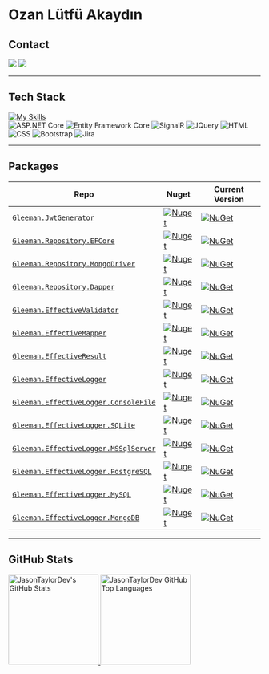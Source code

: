# Ozan Lütfü Akaydın

## Contact
  <a href="https://www.linkedin.com/in/ozan-l%C3%BCtf%C3%BC-akaydin/"><img src="https://skillicons.dev/icons?i=linkedin" /></a>
 <a href="https://twitter.com/OzanAkaydin29"><img src="https://skillicons.dev/icons?i=twitter" /> </a>

<hr>

## Tech Stack
[![My Skills](https://skillicons.dev/icons?i=cs,dotnet,sqlite,postgres,mysql,mongodb,postman,git,docker,visualstudio,vscode&perline=50)](https://skillicons.dev)
<br>
![ASP.NET Core](https://img.shields.io/badge/-ASP.NET%20Core-fff?style=flat&logo=.net&logoColor=blue)
![Entity Framework Core](https://img.shields.io/badge/-Entity_Framework_Core-fff?style=flat&logo=Microsoft&logoColor=0078D7)
![SignalR](https://img.shields.io/badge/-SignalR-fff?style=flat&logo=signalr&logoColor=blue)
![JQuery](https://img.shields.io/badge/-JQuery-fff?style=flat&logo=jquery&logoColor=blue)
![HTML](https://img.shields.io/badge/-HTML-fff?&logo=HTML5)
![CSS](https://img.shields.io/badge/-CSS-fff?&logo=CSS3&logoColor=blue)
![Bootstrap](https://img.shields.io/badge/-Bootstrap-fff?style=flat&logo=bootstrap&logoColor=563D7C)
![Jira](https://img.shields.io/badge/-Jira-fff?style=flat&logo=jira-software&logoColor=blue)
<br>
<hr>

## Packages
| Repo |  Nuget | Current Version
| ------- | ----------  |---------
| <a href="https://github.com/oznakdn/JwtGenerator">`Gleeman.JwtGenerator`</a> |  [![Nuget](https://img.shields.io/nuget/dt/Gleeman.JwtGenerator.svg)](https://www.nuget.org/packages/Gleeman.JwtGenerator/) | [![NuGet](https://img.shields.io/nuget/v/Gleeman.JwtGenerator.svg)](https://www.nuget.org/packages/Gleeman.JwtGenerator) |
| <a href="https://github.com/oznakdn/GleemanRepository">`Gleeman.Repository.EFCore`</a> |  [![Nuget](https://img.shields.io/nuget/dt/Gleeman.Repository.EFCore.svg)](https://www.nuget.org/packages/Gleeman.Repository.EFCore/) | [![NuGet](https://img.shields.io/nuget/v/Gleeman.Repository.EFCore.svg)](https://www.nuget.org/packages/Gleeman.Repository.EFCore) |
| <a href="https://github.com/oznakdn/GleemanRepository/tree/master/src/Gleeman.Repository.MongoDriver">`Gleeman.Repository.MongoDriver`</a> |  [![Nuget](https://img.shields.io/nuget/dt/Gleeman.Repository.MongoDriver.svg)](https://www.nuget.org/packages/Gleeman.Repository.MongoDriver/) | [![NuGet](https://img.shields.io/nuget/v/Gleeman.Repository.MongoDriver.svg)](https://www.nuget.org/packages/Gleeman.Repository.MongoDriver) |
| <a href="https://github.com/oznakdn/GleemanRepository/tree/master/src/Gleeman.Repository.Dapper">`Gleeman.Repository.Dapper`</a> |  [![Nuget](https://img.shields.io/nuget/dt/Gleeman.Repository.Dapper.svg)](https://www.nuget.org/packages/Gleeman.Repository.Dapper/) | [![NuGet](https://img.shields.io/nuget/v/Gleeman.Repository.Dapper.svg)](https://www.nuget.org/packages/Gleeman.Repository.Dapper/) |
| <a href="https://github.com/oznakdn/EffectiveValidator">`Gleeman.EffectiveValidator`</a> |  [![Nuget](https://img.shields.io/nuget/dt/Gleeman.EffectiveValidator.svg)](https://www.nuget.org/packages/Gleeman.EffectiveValidator) | [![NuGet](https://img.shields.io/nuget/v/Gleeman.EffectiveValidator.svg)](https://www.nuget.org/packages/Gleeman.EffectiveValidator) |
| <a href="https://github.com/oznakdn/EffectiveMapper">`Gleeman.EffectiveMapper`</a> |  [![Nuget](https://img.shields.io/nuget/dt/Gleeman.EffectiveMapper.svg)](https://www.nuget.org/packages/Gleeman.EffectiveMapper/) | [![NuGet](https://img.shields.io/nuget/v/Gleeman.EffectiveMapper.svg)](https://www.nuget.org/packages/Gleeman.EffectiveMapper) |
| <a href="https://github.com/oznakdn/EffectiveResult">`Gleeman.EffectiveResult`</a> |  [![Nuget](https://img.shields.io/nuget/dt/Gleeman.EffectiveResult.svg)](https://www.nuget.org/packages/Gleeman.EffectiveResult/) | [![NuGet](https://img.shields.io/nuget/v/Gleeman.EffectiveResult.svg)](https://www.nuget.org/packages/Gleeman.EffectiveResult) |
| <a href="https://github.com/oznakdn/EffectiveLogger">`Gleeman.EffectiveLogger`</a> |  [![Nuget](https://img.shields.io/nuget/dt/Gleeman.EffectiveLogger.svg)](https://www.nuget.org/packages/Gleeman.EffectiveLogger/) | [![NuGet](https://img.shields.io/nuget/v/Gleeman.EffectiveLogger.svg)](https://www.nuget.org/packages/Gleeman.EffectiveLogger) |
| <a href="https://github.com/oznakdn/EffectiveLoggerConsoleFile">`Gleeman.EffectiveLogger.ConsoleFile`</a> |  [![Nuget](https://img.shields.io/nuget/dt/Gleeman.EffectiveLogger.ConsoleFile.svg)](https://www.nuget.org/packages/Gleeman.EffectiveLogger.ConsoleFile/) | [![NuGet](https://img.shields.io/nuget/v/Gleeman.EffectiveLogger.ConsoleFile.svg)](https://www.nuget.org/packages/Gleeman.EffectiveLogger.ConsoleFile) |
| <a href="https://github.com/oznakdn/EffectiveLogger">`Gleeman.EffectiveLogger.SQLite`</a> |  [![Nuget](https://img.shields.io/nuget/dt/Gleeman.EffectiveLogger.SQLite.svg)](https://www.nuget.org/packages/Gleeman.EffectiveLogger.SQLite/) | [![NuGet](https://img.shields.io/nuget/v/Gleeman.EffectiveLogger.SQLite.svg)](https://www.nuget.org/packages/Gleeman.EffectiveLogger.SQLite) |
| <a href="https://github.com/oznakdn/EffectiveLogger">`Gleeman.EffectiveLogger.MSSqlServer`</a> |  [![Nuget](https://img.shields.io/nuget/dt/Gleeman.EffectiveLogger.MSSqlServer.svg)](https://www.nuget.org/packages/Gleeman.EffectiveLogger.MSSqlServer/) |  [![NuGet](https://img.shields.io/nuget/v/Gleeman.EffectiveLogger.MSSqlServer.svg)](https://www.nuget.org/packages/Gleeman.EffectiveLogger.MSSqlServer) |
| <a href="https://github.com/oznakdn/EffectiveLogger">`Gleeman.EffectiveLogger.PostgreSQL`</a> |  [![Nuget](https://img.shields.io/nuget/dt/Gleeman.EffectiveLogger.PostgreSQL.svg)](https://www.nuget.org/packages/Gleeman.EffectiveLogger.PostgreSQL/) |  [![NuGet](https://img.shields.io/nuget/v/Gleeman.EffectiveLogger.PostgreSQL.svg)](https://www.nuget.org/packages/Gleeman.EffectiveLogger.PostgreSQL) |
| <a href="https://github.com/oznakdn/EffectiveLogger">`Gleeman.EffectiveLogger.MySQL`</a> |  [![Nuget](https://img.shields.io/nuget/dt/Gleeman.EffectiveLogger.MySQL.svg)](https://www.nuget.org/packages/Gleeman.EffectiveLogger.MySQL/) |  [![NuGet](https://img.shields.io/nuget/v/Gleeman.EffectiveLogger.MySQL.svg)](https://www.nuget.org/packages/Gleeman.EffectiveLogger.MySQL) |
| <a href="https://github.com/oznakdn/EffectiveLoggerMongoDB">`Gleeman.EffectiveLogger.MongoDB`</a> |  [![Nuget](https://img.shields.io/nuget/dt/Gleeman.EffectiveLogger.MongoDB.svg)](https://www.nuget.org/packages/Gleeman.EffectiveLogger.MongoDB/) |  [![NuGet](https://img.shields.io/nuget/v/Gleeman.EffectiveLogger.MongoDB.svg)](https://www.nuget.org/packages/Gleeman.EffectiveLogger.MongoDB) |




<hr>

## GitHub Stats
<a href="https://github.com/oznakdn">
  <img height="180em" src="https://github-readme-stats.vercel.app/api?username=oznakdn&show_icons=true&theme=shades-of-purple&count_private=true" alt="JasonTaylorDev's GitHub Stats" />
  <img height="180em" src="https://github-readme-stats.vercel.app/api/top-langs/?username=oznakdn&theme=shades-of-purple&layout=compact" 
    alt="JasonTaylorDev GitHub Top Languages" />
</a>



[Twitter]:https://twitter.com/OzanAkaydin29
[Linkedin]:https://www.linkedin.com/in/ozan-l%C3%BCtf%C3%BC-akaydin/
[Medium]:https://medium.com/@ozanakaydin
[Stackoverflow]:https://stackoverflow.com/users/15339231/ozanakdn
[HackerRank]:https://www.hackerrank.com/ozanakaydin
[CodeWars]:https://coderbyte.com/profile/oznakdn
[LeetCode]:https://leetcode.com/ozanakaydin/
[CodeWars]:https://www.codewars.com/users/oznakdn



